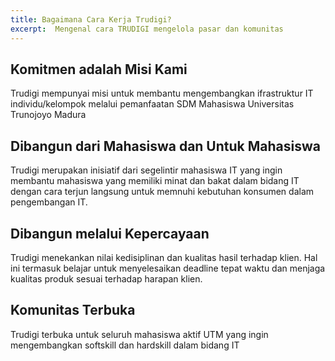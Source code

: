 ```yaml
---
title: Bagaimana Cara Kerja Trudigi?
excerpt:  Mengenal cara TRUDIGI mengelola pasar dan komunitas
---
```


## Komitmen adalah Misi Kami
Trudigi mempunyai misi untuk membantu mengembangkan ifrastruktur IT individu/kelompok melalui pemanfaatan SDM Mahasiswa Universitas Trunojoyo Madura

## Dibangun dari Mahasiswa dan Untuk Mahasiswa
Trudigi merupakan inisiatif dari segelintir mahasiswa IT yang ingin membantu mahasiswa yang memiliki minat dan bakat dalam bidang IT dengan cara terjun langsung untuk memnuhi kebutuhan konsumen dalam pengembangan IT.

## Dibangun melalui Kepercayaan
Trudigi menekankan nilai kedisiplinan dan kualitas hasil terhadap klien. Hal ini termasuk belajar untuk menyelesaikan deadline tepat waktu dan menjaga kualitas produk sesuai terhadap harapan klien.

## Komunitas Terbuka
Trudigi terbuka untuk seluruh mahasiswa aktif UTM yang ingin mengembangkan softskill dan hardskill dalam bidang IT
